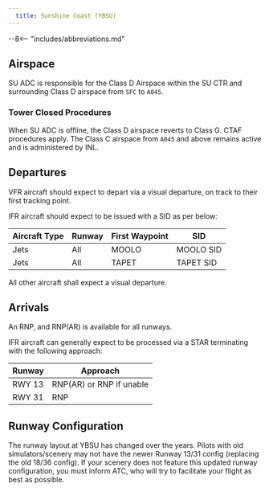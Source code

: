 ```yaml
---
  title: Sunshine Coast (YBSU)
---
```


--8<-- "includes/abbreviations.md"

## Airspace
SU ADC is responsible for the Class D Airspace within the SU CTR and surrounding Class D airspace from `SFC` to `A045`.

### Tower Closed Procedures
When SU ADC is offline, the Class D airspace reverts to Class G. CTAF procedures apply. The Class C airspace from `A045` and above remains active and is administered by INL.

## Departures
VFR aircraft should expect to depart via a visual departure, on track to their first tracking point.

IFR aircraft should expect to be issued with a SID as per below:

| Aircraft Type | Runway | First Waypoint | SID |
| --- | --- | --- | --- |
| Jets | All | MOOLO | MOOLO SID |
| Jets | All | TAPET | TAPET SID |

All other aircraft shall expect a visual departure.

## Arrivals
An RNP, and RNP(AR) is available for all runways.

IFR aircraft can generally expect to be processed via a STAR terminating with the following approach:

| Runway | Approach |
| --- | --- |
| RWY 13 | RNP(AR) or RNP if unable |
| RWY 31 | RNP |

## Runway Configuration
The runway layout at YBSU has changed over the years. Pilots with old simulators/scenery may not have the newer Runway 13/31 config (replacing the old 18/36 config). If your scenery does not feature this updated runway configuration, you must inform ATC, who will try to facilitate your flight as best as possible.
